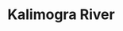 ---
title: "Kalimogra River"
title_bn: "কালিমগরা নদী"
description: "Kalimogra river starts from Bonadipara and ends at Sonai river."
---